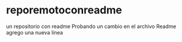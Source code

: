 # reporemotoconreadme
un repositorio con readme
Probando un cambio en el archivo Readme
agrego una nueva línea
